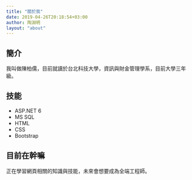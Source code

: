 ```yaml
---
title: "關於我"
date: 2019-04-26T20:18:54+03:00
author: 陶淵明
layout: "about"
---
```


## 簡介
我叫做陳柏儒，目前就讀於台北科技大學，資訊與財金管理學系，目前大學三年級。      
## 技能
* ASP.NET 6
* MS SQL
* HTML
* CSS
* Bootstrap
## 目前在幹嘛
正在學習網頁相關的知識與技能，未來會想要成為全端工程師。